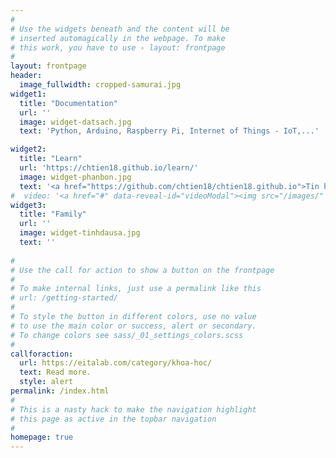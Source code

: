 ```yaml
---
#
# Use the widgets beneath and the content will be
# inserted automagically in the webpage. To make
# this work, you have to use › layout: frontpage
#
layout: frontpage
header:
  image_fullwidth: cropped-samurai.jpg
widget1:
  title: "Documentation"
  url: ''
  image: widget-datsach.jpg
  text: 'Python, Arduino, Raspberry Pi, Internet of Things - IoT,...'

widget2:
  title: "Learn"
  url: 'https://chtien18.github.io/learn/'
  image: widget-phanbon.jpg
  text: '<a href="https://github.com/chtien18/chtien18.github.io">Tin học căn bản</a>'
#  video: '<a href="#" data-reveal-id="videoModal"><img src="/images/" width="302" height="182" alt=""/></a>'
widget3:
  title: "Family"
  url: ''
  image: widget-tinhdausa.jpg
  text: ''
  
#
# Use the call for action to show a button on the frontpage
#
# To make internal links, just use a permalink like this
# url: /getting-started/
#
# To style the button in different colors, use no value
# to use the main color or success, alert or secondary.
# To change colors see sass/_01_settings_colors.scss
#
callforaction:
  url: https://eitalab.com/category/khoa-hoc/
  text: Read more.
  style: alert
permalink: /index.html
#
# This is a nasty hack to make the navigation highlight
# this page as active in the topbar navigation
#
homepage: true
---
```

